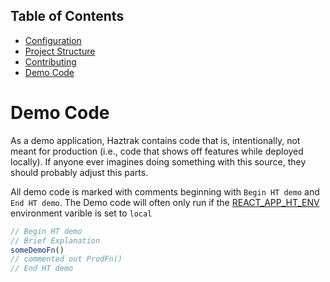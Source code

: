 ## Table of Contents
- [Configuration](./Configuration.md)
- [Project Structure](./project_structure.md)
- [Contributing](./CONTRIBUTING.md)
- [Demo Code](#demo-code)

# Demo Code
As a demo application, Haztrak contains code that is, intentionally, not meant for production (i.e., code that shows off features while deployed locally). If anyone ever imagines doing something with this source, they should probably adjust this parts.

All demo code is marked with comments beginning with `Begin HT demo` and `End HT demo`. The Demo code will often only run if the [REACT_APP_HT_ENV](./Configuration.md#client) environment varible is set to `local`
```typescript
// Begin HT demo
// Brief Explanation
someDemoFn()
// commented out ProdFn()
// End HT demo

```

